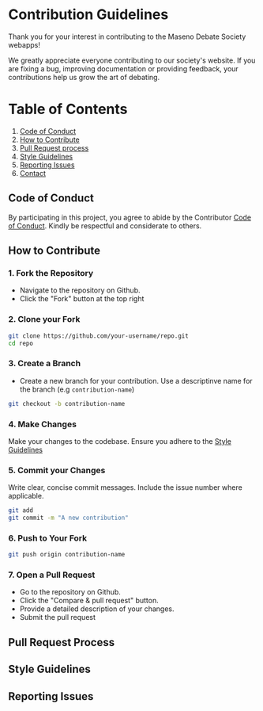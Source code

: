 # Contribution Guidelines

Thank you for your interest in contributing to the Maseno Debate Society webapps!

We greatly appreciate everyone contributing to our society's website. If you are fixing a bug, improving documentation or providing feedback, your contributions help us grow the art of debating.

# Table of Contents
1. [Code of Conduct](#code-of-conduct)
2. [How to Contribute](#how-to-contribute)
3. [Pull Request process](#pull-request-process)
4. [Style Guidelines](#style-guidelines)
5. [Reporting Issues](#reporting-issues)
6. [Contact](#contacts)


## Code of Conduct

By participating in this project, you agree to abide by the Contributor [Code of Conduct](./CODE-OF-CONDUCT.md). Kindly be respectful and considerate to others.

## How to Contribute

### 1. Fork the Repository
* Navigate to the repository on Github.
* Click the "Fork" button at the top right

### 2. Clone your Fork
```bash
git clone https://github.com/your-username/repo.git
cd repo
```
### 3. Create a Branch
* Create a new branch for your contribution. Use a descriptinve name for the branch (e.g `contribution-name`)
```bash
git checkout -b contribution-name
```
### 4. Make Changes
Make your changes to the codebase. Ensure you adhere to the [Style Guidelines](./STYLE-GUIDELINES.md)

### 5. Commit your Changes
Write clear, concise commit messages. Include the issue number where applicable.
```bash
git add
git commit -m "A new contribution"
```

### 6. Push to Your Fork
```bash
git push origin contribution-name
```

### 7. Open a Pull Request
* Go to the repository on Github.
* Click the "Compare & pull request" button.
* Provide a detailed description of your changes.
* Submit the pull request


## Pull Request Process



## Style Guidelines


## Reporting Issues


